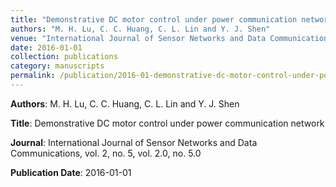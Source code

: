 ```yaml
---
title: "Demonstrative DC motor control under power communication network"
authors: "M. H. Lu, C. C. Huang, C. L. Lin and Y. J. Shen"
venue: "International Journal of Sensor Networks and Data Communications, vol. 2, no. 5, vol. 2.0, no. 5.0"
date: 2016-01-01
collection: publications
category: manuscripts
permalink: /publication/2016-01-demonstrative-dc-motor-control-under-power-communication-network
---
```


**Authors**: M. H. Lu, C. C. Huang, C. L. Lin and Y. J. Shen

**Title**: Demonstrative DC motor control under power communication network

**Journal**: International Journal of Sensor Networks and Data Communications, vol. 2, no. 5, vol. 2.0, no. 5.0

**Publication Date**: 2016-01-01
